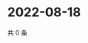 # 2022-08-18

共 0 条

<!-- BEGIN WEIBO -->
<!-- 最后更新时间 Thu Aug 18 2022 04:02:03 GMT+0800 (China Standard Time) -->

<!-- END WEIBO -->
